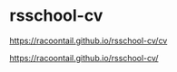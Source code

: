 # rsschool-cv

https://racoontail.github.io/rsschool-cv/cv

https://racoontail.github.io/rsschool-cv/